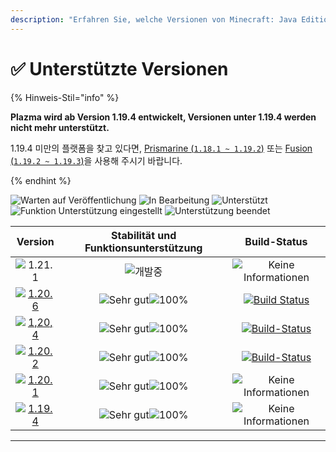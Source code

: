```yaml
---
description: "Erfahren Sie, welche Versionen von Minecraft: Java Edition von Plazma unterstützt werden."
---
```


# ✅ Unterstützte Versionen

{% Hinweis-Stil="info" %}

**Plazma wird ab Version 1.19.4 entwickelt, Versionen unter 1.19.4 werden nicht mehr unterstützt.**

1.19.4 미만의 플랫폼을 찾고 있다면, [Prismarine (`1.18.1 ~ 1.19.2`)](https://github.com/PrismarineTeam/Prismarine) 또는 [Fusion (`1.19.2 ~ 1.19.3`)](https://github.com/RuinedTechnologyUnify/Fusion)을 사용해 주시기 바랍니다.

{% endhint %}

[wtr]: https://badge.plazmamc.org/0/릴리스%20대기중
[idv]: https://badge.plazmamc.org/1/In%20Bearbeitung
[atv]: https://badge.plazmamc.org/2/Unterstützt
[fse]: https://badge.plazmamc.org/6/Funktion%20Unterstützung%20eingestellt
[eol]: https://badge.plazmamc.org/4/Unterstützung%20beendet
[ukn]: https://badge.plazmamc.org/0/Keine%20Informationen
[vgd]: https://badge.plazmamc.org/1/Sehr%20gut
[mid]: https://badge.plazmamc.org/6/Normal
[100]: https://badge.plazmamc.org/percent/100

![Warten auf Veröffentlichung][wtr] ![In Bearbeitung][idv] ![Unterstützt][atv] ![Funktion Unterstützung eingestellt][fse] ![Unterstützung beendet][eol]

|                                      Version                                      | Stabilität    und    Funktionsunterstützung |                                              Build-Status                                             |
| :-------------------------------------------------------------------------------: | :-----------------------------------------: | :---------------------------------------------------------------------------------------------------: |
|                    ![1.21.1](https://badge.plazmamc.org/0/1.21)                   |                 ![개발중][idv]                 |                                      ![Keine Informationen][ukn]                                      |
| [![1.20.6](https://badge.plazmamc.org/2/1.20.6)](https://git.plazmamc.org/1.20.6) |         ![Sehr gut][vgd]![100%][100]        | [![Build Status](https://build.plazmamc.org/1.20.6)](https://build.plazmamc.org/1.20.6?redirect=true) |
| [![1,20,4](https://badge.plazmamc.org/6/1,20,4)](https://git.plazmamc.org/1,20,4) |         ![Sehr gut][vgd]![100%][100]        | [![Build-Status](https://build.plazmamc.org/1.20.4)](https://build.plazmamc.org/1.20.4?redirect=true) |
| [![1.20.2](https://badge.plazmamc.org/4/1.20.2)](https://git.plazmamc.org/1.20.2) |         ![Sehr gut][vgd]![100%][100]        | [![Build-Status](https://build.plazmamc.org/1.20.2)](https://build.plazmamc.org/1.20.2?redirect=true) |
| [![1.20.1](https://badge.plazmamc.org/4/1.20.1)](https://git.plazmamc.org/1.20.1) |         ![Sehr gut][vgd]![100%][100]        |                                      ![Keine Informationen][ukn]                                      |
| [![1.19.4](https://badge.plazmamc.org/4/1.19.4)](https://git.plazmamc.org/1.19.4) |         ![Sehr gut][vgd]![100%][100]        |                                      ![Keine Informationen][ukn]                                      |

***
